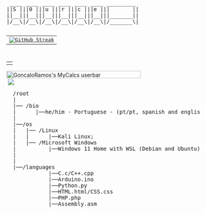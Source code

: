 <pre>
 ____ ____ ____ ____ ____ ____ _________ 
||S |||0 |||u |||r |||c |||e |||       ||
||__|||__|||__|||__|||__|||__|||_______||
|/__\|/__\|/__\|/__\|/__\|/__\|/_______\|

<table>
  <tr>
    <td>
     <a href="https://git.io/streak-stats"><img src="https://github-readme-streak-stats.herokuapp.com?user=S0urce33&theme=tokyonight-duo&hide_border=true&date_format=M%20j%5B%2C%20Y%5D&card_width=600" alt="GitHub Streak" /></a>
    </td>
  </tr>
</table>
</pre>
<table>
   <tr>
      <td style = "max-width: 50%">
         <img src = "https://mir-s3-cdn-cf.behance.net/project_modules/1400/9bc27292880429.5e569ff84e4d0.gif" alt= "" style = "max-width: 200%">
      </td>
   </tr>
</table>
<div>
   <a href="https://my.calcs.quest/u/903?ref=903" title="GoncaloRamos&apos;s MyCalcs profile">
  <img width="350px" height="19px" src="https://my.calcs.quest/userbar/903?style=dark" srcset="https://my.calcs.quest/userbar/903?style=dark&amp;supersize=1 2x" alt="GoncaloRamos&apos;s MyCalcs userbar">
</a>
</div>
<div>
   <a href="https://codeforces.com/profile/goncaloramos741"><img align="center" src="https://img.shields.io/badge/Codeforces-445f9d?style=for-the-badge&logo=Codeforces&logoColor=white", alt=""></a>
   <a href="https://www.codechef.com/users/goncalo_ramos1"><img align="center" src="https://img.shields.io/badge/Codechef-%23B92B27.svg?&style=for-the-badge&logo=Codechef&logoColor=white"></a>
   <img align="center" src="https://img.shields.io/badge/GitHub-100000?style=for-the-badge&logo=github&logoColor=white", alt="">
   <img align="center" src="https://img.shields.io/badge/HTML5-E34F26?style=for-the-badge&logo=html5&logoColor=white", alt="">
   <img align="center" src="https://img.shields.io/badge/CSS3-1572B6?style=for-the-badge&logo=css3&logoColor=white", alt="">
   <img align="center" src="https://img.shields.io/badge/Python-14354C?style=for-the-badge&logo=python&logoColor=white", alt="">
   <img align="center" src="https://img.shields.io/badge/C-00599C?style=for-the-badge&logo=c&logoColor=white", alt="">
   <img align="center" src="https://img.shields.io/badge/C%2B%2B-00599C?style=for-the-badge&logo=c%2B%2B&logoColor=white", alt="">
   
</div>
<pre>
  /root
  |
  |── /bio
  |      |──he/him - Portuguese - (pt/pt, spanish and english): Studying to be a Software Engineer;  |            |
  |
  |──/os
  |   |── /Linux
  |   |      |──Kali Linux;
  |   |── /Microsoft Windows
  |          |──Windows 11 Home with WSL (Debian and Ubuntu);
  |
  |
  |──/languages 
             |──C.c/C++.cpp
             |──Arduino.ino
             |──Python.py
             |──HTML.html/CSS.css
             |──PHP.php
             |──Assembly.asm
             

</pre>  

